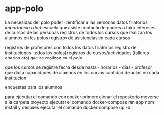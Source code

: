 # app-polo
La necesidad del polo
poder identificar a las personas datos filiatorios *importancia edad* escuela que asiste 
contacto de padres o tutor
intereses de cursos de las personas
registros de todos los cursos que realizan los alumnos en los polos
registros de asistencias en cada cursos

registros de profesores con todos los datos filiatorios
registro de instituciones (todos los polos)
registros de cursos/actividades (talleres charlas etc) que se realizan en el polo

que los cursos se registre fecha desde hasta - horarios - dias - profesor que dicta capacidades de alumnos en los cursos
cantidad de aulas en cada institucion 

encuestas para los alumnos


para ejecutar el comando con docker 
primero clonar el repositorio 
moverse a la carpeta proyecto
ejecutar el comando docker-compose run app npm install
y despues ejecutar el comando docker-compose up -d 


